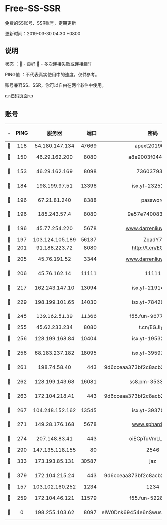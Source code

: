 # Free-SS-SSR

免费的SS账号、SSR账号，定期更新

更新时间：2019-03-30 04:30 +0800

## 说明

状态     ：🙂 - 良好 🙁 - 多次连接失败或连接超时

PING值   ：不代表真实使用中的速度，仅供参考。

账号兼容SS、SSR，你可以自由在两个软件中使用。

👉[扫码页面](https://liesauer.github.io/Free-SS-SSR/)👈

## 账号

|-|PING|服务器|端口|密码|加密方式|区域|
|:----:|:----:|:-----:|-----:|:----:|:----:|:----:|
|🙂|118|54.180.147.134|47669|apext2019001|chacha20|KR|
|🙂|150|46.29.162.200|8080|a8e9003f0449cea5|chacha20-ietf|RU|
|🙂|153|46.29.162.169|8098|7360379305|aes-256-cfb||
|🙂|184|198.199.97.51|13396|isx.yt-23251925|aes-256-cfb|US|
|🙂|196|67.21.81.240|8388|password|aes-256-cfb|US|
|🙂|196|185.243.57.4|8080|9e57e7400838a01e|chacha20-ietf|US|
|🙂|196|45.77.254.220|5678|www.darrenliuwei.com|aes-256-cfb|SG|
|🙂|197|103.124.105.189|56137|ZqadY7|chacha20|US|
|🙂|201|91.188.223.72|8080|http://t.cn/EGJIyrl|rc4-md5|RU|
|🙂|205|45.76.191.52|3344|www.darrenliuwei.com|aes-256-cfb|JP|
|🙂|206|45.76.162.14|11111|11111|aes-256-cfb|SG|
|🙂|217|162.243.147.10|13094|isx.yt-21914576|aes-256-cfb|US|
|🙂|229|198.199.101.65|14030|isx.yt-78420788|aes-256-cfb|US|
|🙂|245|139.162.51.39|11366|f55.fun-96775690|aes-256-cfb|SG|
|🙂|255|45.62.233.234|8080|t.cn/EGJIyrl|rc4-md5|CA|
|🙂|256|128.199.168.84|10404|isx.yt-19532178|aes-256-cfb|SG|
|🙂|256|68.183.237.182|18095|isx.yt-39597881|aes-256-cfb|SG|
|🙂|261|198.74.58.40|443|9d6cceaa373bf2c8acb22e60b6a58be6|aes-256-cfb|US|
|🙂|262|128.199.143.68|16081|ss8.pm-35330221|aes-256-cfb|SG|
|🙂|263|172.104.218.41|443|9d6cceaa373bf2c8acb22e60b6a58be6|aes-256-cfb|US|
|🙂|267|104.248.152.162|13545|isx.yt-39370951|aes-256-cfb|SG|
|🙂|271|149.28.176.168|5678|www.sphard.com|aes-256-cfb|AU|
|🙂|274|207.148.83.41|443|oiECpTuVmLLxk4Ts|aes-256-cfb|AU|
|🙂|290|147.135.118.155|80|2546|chacha20|US|
|🙂|333|173.193.85.131|30587|jaz|aes-256-cfb|US|
|🙂|379|172.104.215.24|443|9d6cceaa373bf2c8acb22e60b6a58be6|aes-256-cfb|US|
|🙂|157|103.102.160.252|1234|1234|rc4-md5|JP|
|🙂|259|172.104.46.121|11579|f55.fun-52285743|aes-256-cfb|SG|
|🙁|0|198.255.103.62|8097|eIW0Dnk69454e6nSwuspv9DmS201tQ0D|aes-256-cfb|US|
